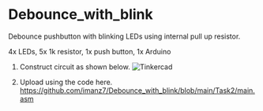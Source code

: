 # Debounce_with_blink
Debounce pushbutton with blinking LEDs using internal pull up resistor.

4x LEDs,
5x 1k resistor,
1x push button,
1x Arduino

1. Construct circuit as shown below.
![Tinkercad](https://user-images.githubusercontent.com/73816908/99097408-8f471800-2612-11eb-99ae-f9ebbfa48f36.png)

2. Upload using the code here.
https://github.com/imanz7/Debounce_with_blink/blob/main/Task2/main.asm
